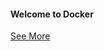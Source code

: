 #### Welcome to Docker
[See More](https://github.com/jakir-ruet/docker-kubernetes-learning/blob/master/README.md)